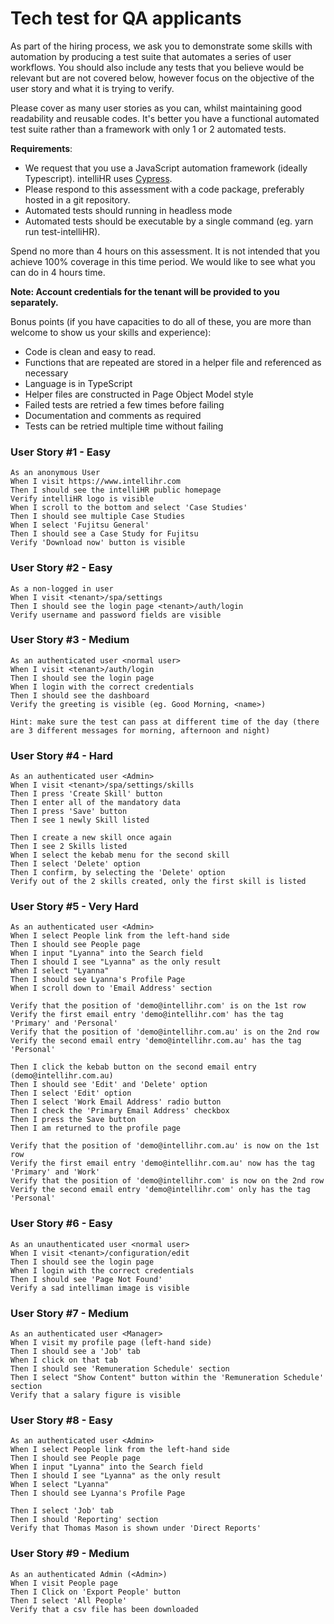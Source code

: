 # Tech test for QA applicants

As part of the hiring process, we ask you to demonstrate some skills with automation by producing a test suite that automates a series of user workflows.  You should also include any tests that you believe would be relevant but are not covered below, however focus on the objective of the user story and what it is trying to verify.

Please cover as many user stories as you can, whilst maintaining good readability and reusable codes. It's better you have a functional automated test suite rather than a framework with only 1 or 2 automated tests.

**Requirements**:

- We request that you use a JavaScript automation framework (ideally Typescript). intelliHR uses [Cypress](https://docs.cypress.io/guides/getting-started/installing-cypress.html#System-requirements).
- Please respond to this assessment with a code package, preferably hosted in a git repository.
- Automated tests should running in headless mode
- Automated tests should be executable by a single command (eg. yarn run test-intelliHR).

Spend no more than 4 hours on this assessment.  It is not intended that you achieve 100% coverage in this time period. We would like to see what you can do in 4 hours time.

**Note:  Account credentials for the tenant will be provided to you separately.**

Bonus points (if you have capacities to do all of these, you are more than welcome to show us your skills and experience): 

- Code is clean and easy to read.
- Functions that are repeated are stored in a helper file and referenced as necessary
- Language is in TypeScript
- Helper files are constructed in Page Object Model style
- Failed tests are retried a few times before failing
- Documentation and comments as required
- Tests can be retried multiple time without failing


### User Story #1  - Easy

```
As an anonymous User
When I visit https://www.intellihr.com
Then I should see the intelliHR public homepage
Verify intelliHR logo is visible
When I scroll to the bottom and select 'Case Studies'
Then I should see multiple Case Studies
When I select 'Fujitsu General'
Then I should see a Case Study for Fujitsu
Verify 'Download now' button is visible
```

### User Story #2 - Easy

```
As a non-logged in user
When I visit <tenant>/spa/settings
Then I should see the login page <tenant>/auth/login
Verify username and password fields are visible
```

### User Story #3 - Medium

```
As an authenticated user <normal user>
When I visit <tenant>/auth/login
Then I should see the login page
When I login with the correct credentials
Then I should see the dashboard
Verify the greeting is visible (eg. Good Morning, <name>)

Hint: make sure the test can pass at different time of the day (there are 3 different messages for morning, afternoon and night)
```

### User Story #4 - Hard

```
As an authenticated user <Admin>
When I visit <tenant>/spa/settings/skills
Then I press 'Create Skill' button
Then I enter all of the mandatory data
Then I press 'Save' button
Then I see 1 newly Skill listed

Then I create a new skill once again
Then I see 2 Skills listed
When I select the kebab menu for the second skill
Then I select 'Delete' option
Then I confirm, by selecting the 'Delete' option
Verify out of the 2 skills created, only the first skill is listed
```

### User Story #5 - Very Hard

```
As an authenticated user <Admin>
When I select People link from the left-hand side
Then I should see People page
When I input "Lyanna" into the Search field
Then I should I see "Lyanna" as the only result
When I select "Lyanna"
Then I should see Lyanna's Profile Page
When I scroll down to 'Email Address' section

Verify that the position of 'demo@intellihr.com' is on the 1st row
Verify the first email entry 'demo@intellihr.com' has the tag 'Primary' and 'Personal'
Verify that the position of 'demo@intellihr.com.au' is on the 2nd row
Verify the second email entry 'demo@intellihr.com.au' has the tag 'Personal'

Then I click the kebab button on the second email entry (demo@intellihr.com.au)
Then I should see 'Edit' and 'Delete' option
Then I select 'Edit' option
Then I select 'Work Email Address' radio button
Then I check the 'Primary Email Address' checkbox
Then I press the Save button
Then I am returned to the profile page

Verify that the position of 'demo@intellihr.com.au' is now on the 1st row
Verify the first email entry 'demo@intellihr.com.au' now has the tag 'Primary' and 'Work'
Verify that the position of 'demo@intellihr.com' is now on the 2nd row
Verify the second email entry 'demo@intellihr.com' only has the tag 'Personal'
```

### User Story #6 - Easy

```
As an unauthenticated user <normal user>
When I visit <tenant>/configuration/edit
Then I should see the login page
When I login with the correct credentials
Then I should see 'Page Not Found'
Verify a sad intelliman image is visible
```

### User Story #7 - Medium

```
As an authenticated user <Manager>
When I visit my profile page (left-hand side)
Then I should see a 'Job' tab
When I click on that tab
Then I should see 'Remuneration Schedule' section
Then I select "Show Content" button within the 'Remuneration Schedule' section
Verify that a salary figure is visible
```

### User Story #8 - Easy

```
As an authenticated user <Admin>
When I select People link from the left-hand side
Then I should see People page
When I input "Lyanna" into the Search field
Then I should I see "Lyanna" as the only result
When I select "Lyanna"
Then I should see Lyanna's Profile Page

Then I select 'Job' tab
Then I should 'Reporting' section
Verify that Thomas Mason is shown under 'Direct Reports'
```

### User Story #9 - Medium

```
As an authenticated Admin (<Admin>)
When I visit People page
Then I Click on 'Export People' button
Then I select 'All People'
Verify that a csv file has been downloaded
```
